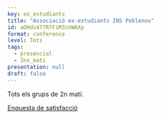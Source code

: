 ```yaml
---
key: ex_estudiants
title: "Associació ex-estudiants INS Poblenou"
id: aOHds477R7FiM3cnWAXp
format: conference
level: Tots
tags:
  - presencial
  - 2ns_mati
presentation: null
draft: false
---
```


Tots els grups de 2n matí.

[Enquesta de satisfacció](https://docs.google.com/forms/d/e/1FAIpQLSfHv_3Z6Uuj7NYR1AGHgMGrS1xnyO2DAxM4A3udF-9II_JPyA/viewform?usp=sf_link)